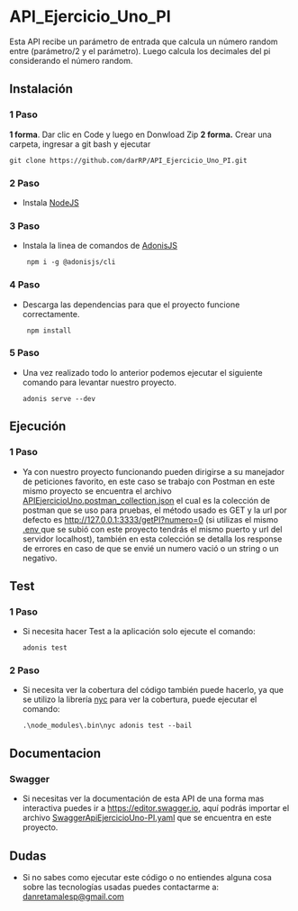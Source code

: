 #  API_Ejercicio_Uno_PI 
Esta API recibe un parámetro de entrada que calcula un número random entre (parámetro/2 y el parámetro). Luego calcula los decimales del pi considerando el número random.
## Instalación
### 1 Paso
**1 forma**. Dar clic en Code y luego en Donwload Zip
**2 forma.** Crear una carpeta, ingresar a git bash y ejecutar

    git clone https://github.com/darRP/API_Ejercicio_Uno_PI.git
### 2 Paso
- Instala [NodeJS](https://nodejs.org/es/ "NodeJS")

### 3 Paso
- Instala la linea de comandos de  [AdonisJS](https://adonisjs.com/docs/4.1/installation "AdonisJS")

       npm i -g @adonisjs/cli
	  
### 4 Paso
- Descarga las dependencias para que el proyecto funcione correctamente.

       npm install

### 5 Paso
- Una vez realizado todo lo anterior podemos ejecutar el siguiente comando para levantar nuestro proyecto.

      adonis serve --dev
	  
## Ejecución
### 1 Paso
- Ya con nuestro proyecto funcionando pueden dirigirse a su manejador de peticiones favorito, en este caso se trabajo con Postman en este mismo proyecto se encuentra el archivo [APIEjercicioUno.postman_collection.json](https://github.com/darRP/API_Ejercicio_Uno_PI/blob/main/APIEjercicioUno.postman_collection.json "APIEjercicioUno.postman_collection.json") el cual es la colección de postman que se uso para pruebas, el método usado es GET y la url por defecto es http://127.0.0.1:3333/getPI?numero=0 (si utilizas el mismo [.env ](https://github.com/darRP/API_Ejercicio_Uno_PI/blob/main/.env ".env ")que se subió con este proyecto tendrás el mismo puerto y url del servidor localhost), también en esta colección se detalla los response de errores en caso de que se envié un numero vació o un string o un negativo.
## Test
### 1 Paso
- Si necesita hacer Test a la aplicación solo ejecute el comando:

      adonis test
### 2 Paso
- Si necesita ver la cobertura del código también puede hacerlo, ya que se utilizo la librería [nyc](https://www.npmjs.com/package/nyc "nyc") para ver la cobertura, puede ejecutar el comando:

      .\node_modules\.bin\nyc adonis test --bail


## Documentacion
### Swagger
- Si necesitas ver la documentación de esta API de una forma mas interactiva puedes ir a https://editor.swagger.io, aquí podrás importar el archivo [SwaggerApiEjercicioUno-PI.yaml](https://github.com/darRP/API_Ejercicio_Uno_PI/blob/main/SwaggerApiEjercicioUno-PI.yaml "SwaggerApiEjercicioUno-PI.yaml") que se encuentra en este proyecto.

## Dudas
- Si no sabes como ejecutar este código o no entiendes alguna cosa sobre las tecnologías usadas puedes contactarme a:
    danretamalesp@gmail.com

